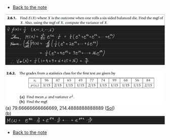 * [Back to the note](./note.md)

![](images/ex001.png)

![](images/ex002.png)
(a) 79.66666666666669, 214.4888888888889 ([Sol](scripts/ex002.py))   
(b) ![](images/ex002_2.png)



* [Back to the note](./note.md)
